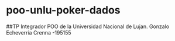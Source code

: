 # poo-unlu-poker-dados
##TP Integrador POO de la Universidad Nacional de Lujan.
Gonzalo Echeverria Crenna -195155

